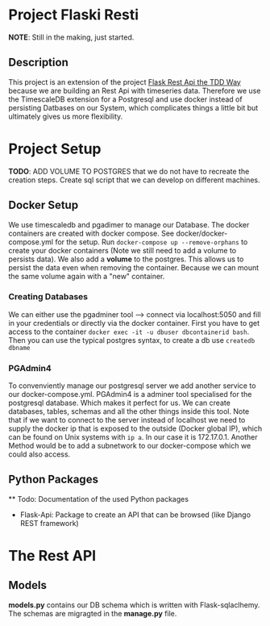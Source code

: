 # Project Flaski Resti
**NOTE**: Still in the making, just started.
## Description
This project is an extension of the project [Flask Rest Api the TDD Way](https://scotch.io/tutorials/build-a-restful-api-with-flask-the-tdd-way)
because we are building an Rest Api with timeseries data. Therefore we use the TimescaleDB extension for a Postgresql and use docker
instead of persisting Datbases on our System, which complicates things a little bit but ultimately gives us 
more flexibility. 

# Project Setup
**TODO**: ADD VOLUME TO POSTGRES that we do not have to recreate the creation steps. Create sql script
that we can develop on different machines.
## Docker Setup
We use timescaledb and pgadimer to manage our Database. The docker containers are created with
docker compose. See docker/docker-compose.yml for the setup. Run  `docker-compose up --remove-orphans`
to create your docker containers (Note we still need to add a volume to persists data).
We also add a **volume** to the postgres. This allows us to persist the data even
when removing the container. Because we can mount the same volume again with a "new" container.
### Creating Databases
We can either use the pgadminer tool --> connect via localhost:5050 and fill in your credentials
or directly via the docker container. First you have to get access to the container `docker exec -it -u dbuser dbcontainerid bash`. 
Then you can use the typical postgres syntax, to create a db use `createdb dbname`
### PGAdmin4
To convenviently manage our postgresql server we add another service to our docker-compose.yml. PGAdmin4
is a adminer tool specialised for the postgresql database. Which makes it perfect for us. We can create
databases, tables, schemas and all the other things inside this tool. 
Note that if we want to connect to the server instead of localhost we need to supply the docker ip that
is exposed to the outside (Docker global IP), which can be found on Unix systems with `ip a`. In our case
it is 172.17.0.1. Another Method would be to add a subnetwork to our docker-compose which we could also access.


## Python Packages
** Todo: Documentation of the used Python packages
* Flask-Api: Package to create an API that can be browsed (like Django REST framework)

# The Rest API
## Models
**models.py** contains our DB schema which is written with Flask-sqlaclhemy.
The schemas are migragted in the **manage.py** file.